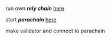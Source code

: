 
run own ***rely chain*** [here](https://github.com/paritytech/polkadot.git)

start ***parachain*** [here](https://github.com/substrate-developer-hub/substrate-parachain-template)

make validator and connect to parachain
